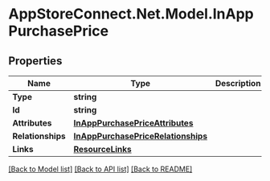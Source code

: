 # AppStoreConnect.Net.Model.InAppPurchasePrice

## Properties

Name | Type | Description | Notes
------------ | ------------- | ------------- | -------------
**Type** | **string** |  | 
**Id** | **string** |  | 
**Attributes** | [**InAppPurchasePriceAttributes**](InAppPurchasePriceAttributes.md) |  | [optional] 
**Relationships** | [**InAppPurchasePriceRelationships**](InAppPurchasePriceRelationships.md) |  | [optional] 
**Links** | [**ResourceLinks**](ResourceLinks.md) |  | [optional] 

[[Back to Model list]](../README.md#documentation-for-models) [[Back to API list]](../README.md#documentation-for-api-endpoints) [[Back to README]](../README.md)

